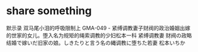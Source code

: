 # share something
默示录 双马尾小泪的呼吸限制上
GMA-049 - 紧缚调教妻子财阀的政治婚姻出嫁的世家的女儿。堕入名为规矩的绳索调教的少妇松本一科
紧缚调教妻 财阀の政略结婚で嫁いだ旧家の娘。しきたりと言う名の縄调教に堕ちた若妻 松本いちか
